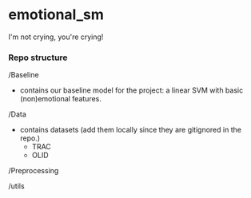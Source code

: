 # emotional_sm
I'm not crying, you're crying!



### Repo structure


/Baseline
- contains our baseline model for the project: a linear SVM with basic (non)emotional features.


/Data
- contains datasets (add them locally since they are gitignored in the repo.)
  - TRAC
  - OLID

/Preprocessing


/utils

